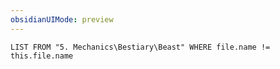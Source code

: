 ```yaml
---
obsidianUIMode: preview
---
```

```dataview
LIST FROM "5. Mechanics\Bestiary\Beast" WHERE file.name != this.file.name
```